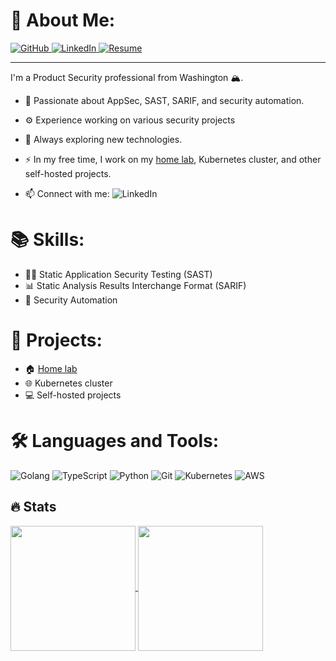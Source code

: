 # 👋 About Me:
<div id="header" align="left">
  <div id="badges">
    <a href="https://github.com/jon77p">
      <img src="https://img.shields.io/badge/jon77p-181717?style=for-the-badge&logo=github" alt="GitHub" />
    </a>
    <a href="https://linkedin.com/in/jon77p">
      <img src="https://img.shields.io/badge/jon77p-blue?style=for-the-badge&logo=linkedin" alt="LinkedIn" />
    </a>
    <a href="https://github.com/jon77p/resume/releases/latest/download/Jonathan_Prentice.Resume.pdf">
      <img src="https://img.shields.io/badge/Resume-brightgreen?style=for-the-badge" alt="Resume" />
    </a>
  </div>
</div>

---

I'm a Product Security professional from Washington 🏔️.
* 🔭 Passionate about AppSec, SAST, SARIF, and security automation.
* ⚙️ Experience working on various security projects
* 🔎 Always exploring new technologies.

* ⚡️ In my free time, I work on my [home lab](https://github.com/jon77p/infrastructure), Kubernetes cluster, and other self-hosted projects.
* 📫 Connect with me: ![LinkedIn](https://img.shields.io/badge/jon77p-blue?style=compact&logo=linkedin&link=https%3A%2F%2Fwww.linkedin.com%2Fin%2Fjon77p%2F)

# 📚 Skills:
- 🕵️‍♀️ Static Application Security Testing (SAST)
- 📊 Static Analysis Results Interchange Format (SARIF)
- 🤖 Security Automation

# 🚀 Projects:
- 🏠 [Home lab](https://github.com/jon77p/infrastructure)
- 🌐 Kubernetes cluster
- 💻 Self-hosted projects

# 🛠️ Languages and Tools:
<div id="tools" align="left">
  <img src="https://img.shields.io/badge/-Golang-00ADD8?style=flat-square&logo=go&logoColor=white" alt="Golang" />
  <img src="https://img.shields.io/badge/-TypeScript-007ACC?style=flat-square&logo=typescript&logoColor=white" alt="TypeScript" />
  <img src="https://img.shields.io/badge/-Python-3776AB?style=flat-square&logo=python&logoColor=white" alt="Python" />
  <img src="https://img.shields.io/badge/-Git-F05032?style=flat-square&logo=git&logoColor=white" alt="Git" />
  <img src="https://img.shields.io/badge/-Kubernetes-326CE5?style=flat-square&logo=kubernetes&logoColor=white" alt="Kubernetes" />
  <img src="https://img.shields.io/badge/-AWS-232F3E?style=flat-square&logo=amazon-aws&logoColor=white" alt="AWS" />
</div>

## 🔥 Stats
<div id="stats">
  <a href="https://git.io/streak-stats">
    <img height=200 align="center" src="https://streak-stats.demolab.com/?user=jon77p&theme=highcontrast&mode=weekly" />
  </a> 
  <a href="https://github.com/anuraghazra/github-readme-stats">
    <img height=200 align="center" src="https://github-readme-stats.vercel.app/api/top-langs?username=jon77p&layout=compact&theme=vision-friendly-dark&hide=css,html,jinja&hide_progress=true" />
  </a>
</div>
